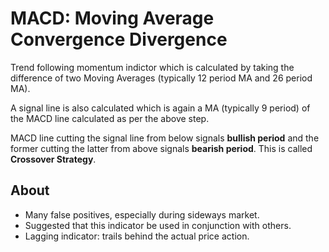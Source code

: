 # MACD: Moving Average Convergence Divergence

Trend following momentum indictor which is calculated by taking the difference of two Moving Averages (typically 12 period MA and 26 period MA).

A signal line is also calculated which is again a MA (typically 9 period) of the MACD line calculated as per the above step.

MACD line cutting the signal line from below signals __bullish period__ and the former cutting the latter from above signals __bearish period__. This is called __Crossover Strategy__.

## About

* Many false positives, especially during sideways market.
* Suggested that this indicator be used in conjunction with others.
* Lagging indicator: trails behind the actual price action.
